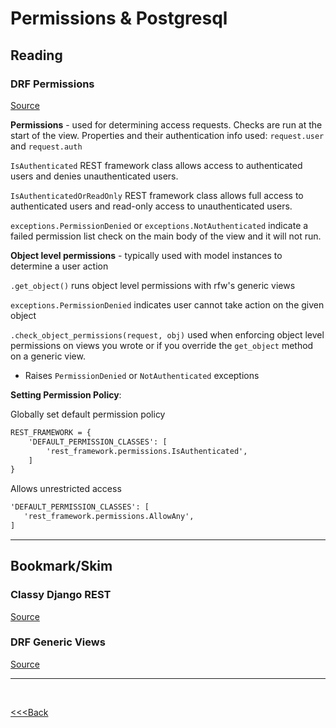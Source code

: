 # Permissions & Postgresql

## Reading

### DRF Permissions

[Source](https://www.django-rest-framework.org/api-guide/permissions/)

**Permissions** - used for determining access requests. Checks are run at the start of the view. Properties and their authentication info used: `request.user` and `request.auth`

`IsAuthenticated` REST framework class allows access to authenticated users and denies unauthenticated users.

`IsAuthenticatedOrReadOnly` REST framework class allows full access to authenticated users and read-only access to unauthenticated users.

`exceptions.PermissionDenied` or `exceptions.NotAuthenticated` indicate a failed permission list check on the main body of the view and it will not run.

**Object level permissions** - typically used with model instances to determine a user action

`.get_object()` runs object level permissions with rfw's generic views

`exceptions.PermissionDenied` indicates user cannot take action on the given object

`.check_object_permissions(request, obj)` used when enforcing object level permissions on views you wrote or if you override the `get_object` method on a generic view.

- Raises `PermissionDenied` or `NotAuthenticated` exceptions

**Setting Permission Policy**:

Globally set default permission policy

``` markdown
REST_FRAMEWORK = {
    'DEFAULT_PERMISSION_CLASSES': [
        'rest_framework.permissions.IsAuthenticated',
    ]
}
```

Allows unrestricted access

```markdown
'DEFAULT_PERMISSION_CLASSES': [
   'rest_framework.permissions.AllowAny',
]
```

---

## Bookmark/Skim

### Classy Django REST

[Source](http://www.cdrf.co/)

### DRF Generic Views

[Source](https://www.django-rest-framework.org/api-guide/generic-views/)

---

</br>

[<<<Back](README.md)
